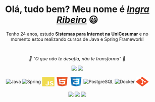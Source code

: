 <div>
  <h1 align="center">Olá, tudo bem? Meu nome é <a href="https://www.linkedin.com/in/ingra-ribeiro-de-morais/"><i>Ingra Ribeiro</i></a> 😃️</h1>
  <p align="center">Tenho 24 anos, estudo <b>Sistemas para Internet na UniCesumar</b> e no momento estou realizando cursos de Java e Spring Framework!
  
</div>
</a><br>
  <p align="center"><i>💜 "O que não te desafia, não te transforma" 💜</i></h2>
</div>


<div align="center">
     <img height="150em" src="https://github-readme-stats.vercel.app/api/?username=ingrarib&theme=codeSTACKr&hide_border=false&&layout=compact"/>
  </a>
   <img height="150em" src="https://github-readme-stats.vercel.app/api/top-langs/?username=ingrarib&theme=codeSTACKr&hide_border=false&&layout=compact"/>
  </a>
</div>

<div align="center" valign="top"><br>
  <img align="center" alt="Java" height="30" width="40"src="https://cdn.jsdelivr.net/gh/devicons/devicon/icons/java/java-original.svg" />
  <img align="center" alt="Spring" height="30" width="40"src="https://cdn.jsdelivr.net/gh/devicons/devicon/icons/spring/spring-original.svg" />
  <img align="center" alt="Js" height="30" width="40" src="https://raw.githubusercontent.com/devicons/devicon/master/icons/javascript/javascript-plain.svg">
  <img align="center" alt="HTML" height="30" width="40" src="https://raw.githubusercontent.com/devicons/devicon/master/icons/html5/html5-original.svg">
  <img align="center" alt="CSS" height="30" width="40" src="https://raw.githubusercontent.com/devicons/devicon/master/icons/css3/css3-original.svg">
  <img align="center" alt="PostgreSQL" height="30" width="40"src="https://cdn.jsdelivr.net/gh/devicons/devicon/icons/postgresql/postgresql-plain.svg" />
  <img align="center" alt="Docker" height="30" width="40"src="https://cdn.jsdelivr.net/gh/devicons/devicon/icons/docker/docker-plain.svg" />
   <img align="center" alt="git" height="30" width="40" src="https://raw.githubusercontent.com/devicons/devicon/master/icons/git/git-original.svg">
  </div><br>

<div align="center">
    <a href="https://www.instagram.com/ingrarib/" target="_blank"><img src="https://img.shields.io/badge/-Instagram-%23E4405F?style=for-the-badge&logo=instagram&logoColor=white" target="_blank"></a>
  <a href="https://www.linkedin.com/in/ingrarib/" target="_blank"><img src="https://img.shields.io/badge/-LinkedIn-%230077B5?style=for-the-badge&logo=linkedin&logoColor=white" target="_blank"></a> 
  <a href="ingrarib98@gmail.com"><img src="https://img.shields.io/badge/-Gmail-%23333?style=for-the-badge&logo=gmail&logoColor=white" target="_blank"></a>
</div>


  
